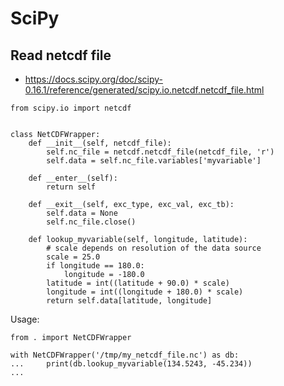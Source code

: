 # SciPy

## Read netcdf file

* https://docs.scipy.org/doc/scipy-0.16.1/reference/generated/scipy.io.netcdf.netcdf_file.html

```
from scipy.io import netcdf


class NetCDFWrapper:
    def __init__(self, netcdf_file):
        self.nc_file = netcdf.netcdf_file(netcdf_file, 'r')
        self.data = self.nc_file.variables['myvariable']

    def __enter__(self):
        return self

    def __exit__(self, exc_type, exc_val, exc_tb):
        self.data = None
        self.nc_file.close()

    def lookup_myvariable(self, longitude, latitude):
        # scale depends on resolution of the data source
        scale = 25.0
        if longitude == 180.0:
            longitude = -180.0
        latitude = int((latitude + 90.0) * scale)
        longitude = int((longitude + 180.0) * scale)
        return self.data[latitude, longitude]
```

Usage:

```
from . import NetCDFWrapper

with NetCDFWrapper('/tmp/my_netcdf_file.nc') as db:
...     print(db.lookup_myvariable(134.5243, -45.234))
... 

```
